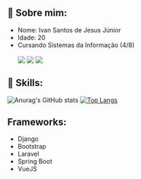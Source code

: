 ## :bust_in_silhouette: Sobre mim:
* Nome: Ivan Santos de Jesus Júnior
* Idade: 20 
* Cursando Sistemas da Informação (4/8) <br><br>
  <a href="https://www.instagram.com/ecbnavi/" target="_blank"><img src="https://img.shields.io/badge/-Instagram-%23E4405F?style=for-the-badge&logo=instagram&logoColor=white" target="_blank"></a>
  <a href = "mailto:ivan.junior2706@gmail.com"><img src="https://img.shields.io/badge/-Gmail-%23333?style=for-the-badge&logo=gmail&logoColor=white" target="_blank"></a>
  <a href="https://www.linkedin.com/in/ivansjjunior/" target="_blank"><img src="https://img.shields.io/badge/-LinkedIn-%230077B5?style=for-the-badge&logo=linkedin&logoColor=white" target="_blank"></a> 
  
## :crystal_ball: Skills:

![Anurag's GitHub stats](https://github-readme-stats.vercel.app/api?username=ivansjr&show_icons=true&theme=radical) [![Top Langs](https://github-readme-stats.vercel.app/api/top-langs/?username=ivansjr&layout=compact&theme=radical)](https://github.com/anuraghazra/github-readme-stats)


## Frameworks:
* Django
* Bootstrap
* Laravel
* Spring Boot
* VueJS


